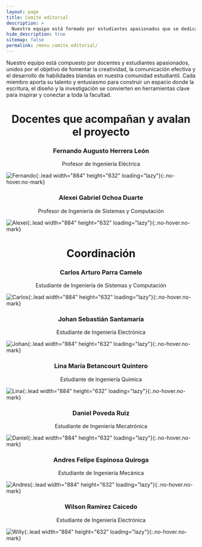 ```yaml
---
layout: page
title: Comité editorial
description: >
  Nuestro equipo está formado por estudiantes apasionados que se dedican a fortalecer las habilidades blandas, de comunicación y escritura dentro de nuestra comunidad estudiantil.
hide_description: true
sitemap: false
permalink: /menu_comite_editorial/
---
```


Nuestro equipo está compuesto por docentes y estudiantes apasionados, unidos por el objetivo de fomentar la creatividad, la comunicación efectiva y el desarrollo de habilidades blandas en nuestra comunidad estudiantil. Cada miembro aporta su talento y entusiasmo para construir un espacio donde la escritura, el diseño y la investigación se convierten en herramientas clave para inspirar y conectar a toda la facultad.

<h1 align="center"> Docentes que acompañan y avalan el proyecto </h1>

<h3 align="center"> Fernando Augusto Herrera León </h3>
<p align="center"> Profesor de Ingeniería Eléctrica </p>

![Fernando](/assets/img/personas/foto_fernando.png){:.lead width="884" height="632" loading="lazy"}{:.no-hover.no-mark}

<h3 align="center"> Alexei Gabriel Ochoa Duarte </h3>
<p align="center"> Profesor de Ingeniería de Sistemas y Computación </p>

![Alexei](/assets/img/personas/foto_alexei.png){:.lead width="884" height="632" loading="lazy"}{:.no-hover.no-mark}

<h1 align="center"> Coordinación </h1>

<h3 align="center"> Carlos Arturo Parra Camelo </h3>
<p align="center"> Estudiante de Ingeniería de Sistemas y Computación </p>

![Carlos](/assets/img/personas/carlos_foto.png){:.lead width="884" height="632" loading="lazy"}{:.no-hover.no-mark}

<h3 align="center"> Johan Sebastián Santamaría </h3>
<p align="center"> Estudiante de Ingeniería Electrónica </p>

![Johan](/assets/img/personas/johan_foto.png){:.lead width="884" height="632" loading="lazy"}{:.no-hover.no-mark}

<h3 align="center"> Lina María Betancourt Quintero </h3>
<p align="center"> Estudiante de Ingeniería Química </p>

![Lina](/assets/img/personas/lina_foto.png){:.lead width="884" height="632" loading="lazy"}{:.no-hover.no-mark}

<h3 align="center"> Daniel Poveda Ruiz </h3>
<p align="center"> Estudiante de Ingeniería Mecatrónica </p>

![Daniel](/assets/img/personas/daniel_foto.png){:.lead width="884" height="632" loading="lazy"}{:.no-hover.no-mark}

<h3 align="center"> Andres Felipe Espinosa Quiroga </h3>
<p align="center"> Estudiante de Ingeniería Mecánica </p>

![Andres](/assets/img/personas/homero_foto.png){:.lead width="884" height="632" loading="lazy"}{:.no-hover.no-mark}

<h3 align="center"> Wilson Ramirez Caicedo </h3>
<p align="center"> Estudiante de Ingeniería Electrónica </p>

![Willy](/assets/img/personas/homero_foto.png){:.lead width="884" height="632" loading="lazy"}{:.no-hover.no-mark}



